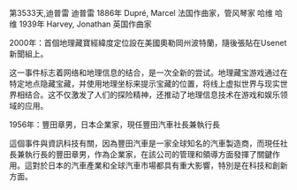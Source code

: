 
第3533天,迪普雷
迪普雷 1886年
Dupré, Marcel 法国作曲家，管风琴家
哈维
哈维 1939年
Harvey, Jonathan 英国作曲家

2000年：首個地理藏寶經緯度定位設在美國奧勒岡州波特蘭，隨後張貼在Usenet新聞組上。

这一事件标志着网络和地理信息的结合，是一次全新的尝试。地理藏宝游戏通过在特定地点隐藏宝藏，并使用地理坐标来提示宝藏的位置，将线上虚拟世界与现实世界相结合。这不仅激发了人们的探险精神，还推动了地理信息技术在游戏和娱乐领域的应用。

1956年：豐田章男，日本企業家，現任豐田汽車社長兼執行長

這個事件與資訊科技有關，因為豐田汽車是一家全球知名的汽車製造商，而現任社長兼執行長的豐田章男，作為企業家，在該公司的管理和領導方面發揮了關鍵作用。這對於日本的汽車產業和全球汽車市場都具有重大影響，特別是在科技和創新方面。
